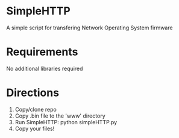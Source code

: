 # SimpleHTTP
A simple script for transfering Network Operating System firmware

# Requirements
No additional libraries required

# Directions
1. Copy/clone repo
2. Copy .bin file to the 'www' directory
3. Run SimpleHTTP: python simpleHTTP.py
4. Copy your files!